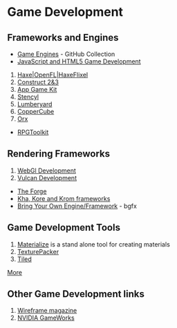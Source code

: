 # Game Development

## Frameworks and Engines

- [Game Engines](https://github.com/collections/game-engines) - GitHub Collection
- [JavaScript and HTML5 Game Development](javascript-html5-game-development.md)

1. [Haxe|OpenFL|HaxeFlixel](haxe-flixel-game-development.md)
2. [Construct 2&3](construct-game-development.md)
3. [App Game Kit](app-game-kit-development.md)
4. [Stencyl](stencyl-game-development.md)
5. [Lumberyard](https://aws.amazon.com/lumberyard/)
6. [CopperCube](https://www.ambiera.com/coppercube/index.html)
7. [Orx](https://orx-project.org/)

- [RPGToolkit](http://www.rpgtoolkit.net/)

## Rendering Frameworks

1. [WebGl Development](webgl-development.md)
2. [Vulcan Development](vulcan-development.md)

- [The Forge](https://github.com/ConfettiFX/The-Forge)
- [Kha, Kore and Krom frameworks](https://github.com/Kode)
- [Bring Your Own Engine/Framework](https://github.com/bkaradzic/bgfx) - bgfx

## Game Development Tools

1. [Materialize](http://www.boundingboxsoftware.com/materialize/index.php) is a stand alone tool for creating materials
2. [TexturePacker](https://www.codeandweb.com/texturepacker)
3. [Tiled](https://www.mapeditor.org/)

[More](game-development-tools.md)

## Other Game Development links

1. [Wireframe magazine](https://wireframe.raspberrypi.org/issues)
2. [NVIDIA GameWorks](https://developer.nvidia.com/gameworks)
